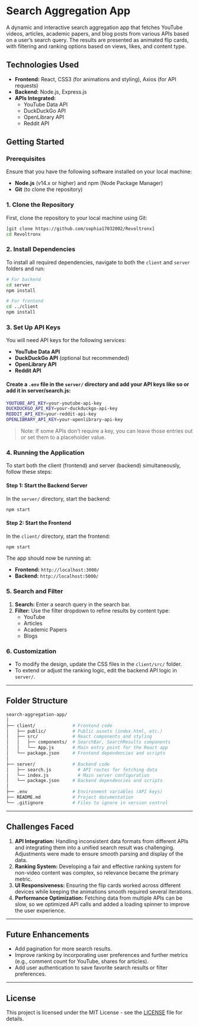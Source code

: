 # **Search Aggregation App**

A dynamic and interactive search aggregation app that fetches YouTube videos, articles, academic papers, and blog posts from various APIs based on a user’s search query. The results are presented as animated flip cards, with filtering and ranking options based on views, likes, and content type.

## **Technologies Used**

- **Frontend:** React, CSS3 (for animations and styling), Axios (for API requests)
- **Backend:** Node.js, Express.js
- **APIs Integrated:**
  - YouTube Data API
  - DuckDuckGo API
  - OpenLibrary API
  - Reddit API

## **Getting Started**

### **Prerequisites**

Ensure that you have the following software installed on your local machine:

- **Node.js** (v14.x or higher) and npm (Node Package Manager)
- **Git** (to clone the repository)

### **1. Clone the Repository**

First, clone the repository to your local machine using Git:

```bash
[git clone https://github.com/sophia17032002/Revoltronx]
cd Revoltronx
```

### **2. Install Dependencies**

To install all required dependencies, navigate to both the `client` and `server` folders and run:

```bash
# For backend
cd server
npm install

# For frontend
cd ../client
npm install
```

### **3. Set Up API Keys**

You will need API keys for the following services:

- **YouTube Data API**
- **DuckDuckGo API** (optional but recommended)
- **OpenLibrary API**
- **Reddit API**

#### **Create a `.env` file in the `server/` directory and add your API keys like so or add it in server/search.js:**

```bash
YOUTUBE_API_KEY=your-youtube-api-key
DUCKDUCKGO_API_KEY=your-duckduckgo-api-key
REDDIT_API_KEY=your-reddit-api-key
OPENLIBRARY_API_KEY=your-openlibrary-api-key
```

> Note: If some APIs don't require a key, you can leave those entries out or set them to a placeholder value.

### **4. Running the Application**

To start both the client (frontend) and server (backend) simultaneously, follow these steps:

#### **Step 1: Start the Backend Server**

In the `server/` directory, start the backend:

```bash
npm start
```

#### **Step 2: Start the Frontend**

In the `client/` directory, start the frontend:

```bash
npm start
```

The app should now be running at:

- **Frontend:** `http://localhost:3000/`
- **Backend:** `http://localhost:5000/`

### **5. Search and Filter**

1. **Search:** Enter a search query in the search bar.
2. **Filter:** Use the filter dropdown to refine results by content type:
   - YouTube
   - Articles
   - Academic Papers
   - Blogs

### **6. Customization**

- To modify the design, update the CSS files in the `client/src/` folder.
- To extend or adjust the ranking logic, edit the backend API logic in `server/`.

---

## **Folder Structure**

```bash
search-aggregation-app/
│
├── client/              # Frontend code
│   ├── public/          # Public assets (index.html, etc.)
│   ├── src/             # React components and styling
│   │   ├── components/  # SearchBar, SearchResults components
│   │   └── App.js       # Main entry point for the React app
│   └── package.json     # Frontend dependencies and scripts
│
├── server/              # Backend code
│   ├── search.js          # API routes for fetching data
│   └── index.js           # Main server configuration
│   └── package.json     # Backend dependencies and scripts
│
├── .env                 # Environment variables (API keys)
├── README.md            # Project documentation
└── .gitignore           # Files to ignore in version control
```

---

## **Challenges Faced**

1. **API Integration:** Handling inconsistent data formats from different APIs and integrating them into a unified search result was challenging. Adjustments were made to ensure smooth parsing and display of the data.
2. **Ranking System:** Developing a fair and effective ranking system for non-video content was complex, so relevance became the primary metric.
3. **UI Responsiveness:** Ensuring the flip cards worked across different devices while keeping the animations smooth required several iterations.
4. **Performance Optimization:** Fetching data from multiple APIs can be slow, so we optimized API calls and added a loading spinner to improve the user experience.

---

## **Future Enhancements**

- Add pagination for more search results.
- Improve ranking by incorporating user preferences and further metrics (e.g., comment count for YouTube, shares for articles).
- Add user authentication to save favorite search results or filter preferences.

---

## **License**

This project is licensed under the MIT License - see the [LICENSE](LICENSE) file for details.
